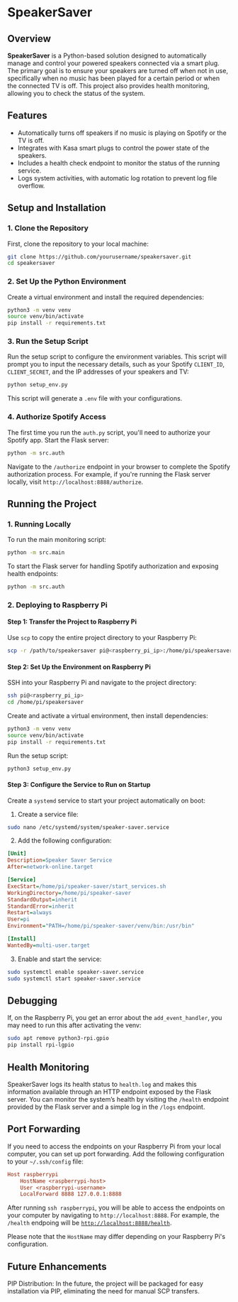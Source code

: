 # SpeakerSaver

## Overview

**SpeakerSaver** is a Python-based solution designed to automatically manage and control your powered speakers connected via a smart plug. The primary goal is to ensure your speakers are turned off when not in use, specifically when no music has been played for a certain period or when the connected TV is off. This project also provides health monitoring, allowing you to check the status of the system.

## Features

- Automatically turns off speakers if no music is playing on Spotify or the TV is off.
- Integrates with Kasa smart plugs to control the power state of the speakers.
- Includes a health check endpoint to monitor the status of the running service.
- Logs system activities, with automatic log rotation to prevent log file overflow.

## Setup and Installation

### 1. Clone the Repository

First, clone the repository to your local machine:

```bash
git clone https://github.com/yourusername/speakersaver.git
cd speakersaver
```

### 2. Set Up the Python Environment
Create a virtual environment and install the required dependencies:

```bash
python3 -m venv venv
source venv/bin/activate
pip install -r requirements.txt
```
### 3. Run the Setup Script
Run the setup script to configure the environment variables. This script will prompt you to input the necessary details, such as your Spotify `CLIENT_ID`, `CLIENT_SECRET`, and the IP addresses of your speakers and TV:

```bash
python setup_env.py
```
This script will generate a `.env` file with your configurations.

### 4. Authorize Spotify Access
The first time you run the `auth.py` script, you'll need to authorize your Spotify app. Start the Flask server:

```bash
python -m src.auth
```
Navigate to the `/authorize` endpoint in your browser to complete the Spotify authorization process. For example, if you're running the Flask server locally, visit `http://localhost:8888/authorize`.


## Running the Project
### 1. Running Locally
To run the main monitoring script:

```bash
python -m src.main
```
To start the Flask server for handling Spotify authorization and exposing health endpoints:

```bash
python -m src.auth
```
### 2. Deploying to Raspberry Pi
#### Step 1: Transfer the Project to Raspberry Pi
Use `scp` to copy the entire project directory to your Raspberry Pi:

```bash
scp -r /path/to/speakersaver pi@<raspberry_pi_ip>:/home/pi/speakersaver
```
#### Step 2: Set Up the Environment on Raspberry Pi
SSH into your Raspberry Pi and navigate to the project directory:

```bash
ssh pi@<raspberry_pi_ip>
cd /home/pi/speakersaver
```
Create and activate a virtual environment, then install dependencies:

```bash
python3 -m venv venv
source venv/bin/activate
pip install -r requirements.txt
```
Run the setup script:

```bash
python3 setup_env.py
```
#### Step 3: Configure the Service to Run on Startup
Create a `systemd` service to start your project automatically on boot:

1. Create a service file:
```bash
sudo nano /etc/systemd/system/speaker-saver.service
```
2. Add the following configuration:
```ini
[Unit]
Description=Speaker Saver Service
After=network-online.target

[Service]
ExecStart=/home/pi/speaker-saver/start_services.sh
WorkingDirectory=/home/pi/speaker-saver
StandardOutput=inherit
StandardError=inherit
Restart=always
User=pi
Environment="PATH=/home/pi/speaker-saver/venv/bin:/usr/bin"

[Install]
WantedBy=multi-user.target
```
3. Enable and start the service:
```bash
sudo systemctl enable speaker-saver.service
sudo systemctl start speaker-saver.service
```

## Debugging

If, on the Raspberry Pi, you get an error about the `add_event_handler`, you may need to run this after activating the venv:

```bash
sudo apt remove python3-rpi.gpio
pip install rpi-lgpio
```

## Health Monitoring
SpeakerSaver logs its health status to `health.log` and makes this information available through an HTTP endpoint exposed by the Flask server. You can monitor the system’s health by visiting the `/health` endpoint provided by the Flask server and a simple log in the `/logs` endpoint.

## Port Forwarding
If you need to access the endpoints on your Raspberry Pi from your local computer, you can set up port forwarding. Add the following configuration to your `~/.ssh/config` file:

```ini
Host raspberrypi
    HostName <raspberrypi-host>
    User <raspberrypi-username>
    LocalForward 8888 127.0.0.1:8888
```

After running `ssh raspberrypi`, you will be able to access the endpoints on your computer by navigating to `http://localhost:8888`. For example, the `/health` endpoing will be [`http://localhost:8888/health`](http://localhost:8888/health).

Please note that the `HostName` may differ depending on your Raspberry Pi's configuration.

## Future Enhancements
PIP Distribution: In the future, the project will be packaged for easy installation via PIP, eliminating the need for manual SCP transfers.